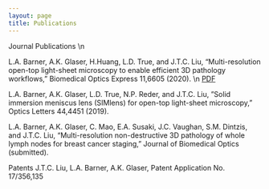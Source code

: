 ```yaml
---
layout: page
title: Publications
---
```


Journal Publications \n

L.A. Barner, A.K. Glaser, H.Huang, L.D. True, and J.T.C. Liu, “Multi-resolution open-top light-sheet microscopy to enable efficient 3D pathology workflows,” Biomedical Optics Express 11,6605 (2020). \n
<a href="https://www.osapublishing.org/DirectPDFAccess/0703889C-5343-47B6-815E8976F63AE809_441825/boe-11-11-6605.pdf?da=1&id=441825&seq=0&mobile=no">PDF</a>

L.A. Barner, A.K. Glaser, L.D. True, N.P. Reder, and J.T.C. Liu, ”Solid immersion meniscus lens (SIMlens) for open-top light-sheet microscopy,” Optics Letters 44,4451 (2019).

L.A. Barner, A.K. Glaser, C. Mao, E.A. Susaki, J.C. Vaughan, S.M. Dintzis, and J.T.C. Liu, “Multi-resolution non-destructive 3D pathology of whole lymph nodes for breast cancer staging,” Journal of Biomedical Optics (submitted).

Patents
J.T.C. Liu, L.A. Barner, A.K. Glaser, Patent Application No. 17/356,135
